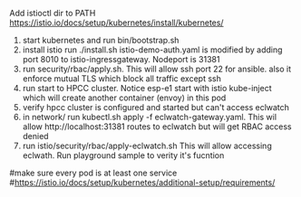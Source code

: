 Add istioctl dir to PATH
https://istio.io/docs/setup/kubernetes/install/kubernetes/
1) start kubernetes and run bin/bootstrap.sh
2) install istio run ./install.sh
   istio-demo-auth.yaml is modified by adding port 8010 to istio-ingressgateway. Nodeport is 31381
3) run security/rbac/apply.sh. This will allow ssh port 22 for ansible. also it enforce mutual TLS which block all traffic except ssh
4) run start to HPCC cluster. Notice esp-e1 start with istio kube-inject which will create another container  (envoy) in this pod
5) verify hpcc cluster is configured and started but can't access eclwatch
6) in network/ run kubectl.sh apply  -f eclwatch-gateway.yaml. This wil allow http://localhost:31381 routes to eclwatch but will get RBAC access denied
7) run istio/security/rbac/apply-eclwatch.sh This will allow accessing eclwath. Run playground sample to verity  it's fucntion


#make sure every pod is at least one service
#https://istio.io/docs/setup/kubernetes/additional-setup/requirements/
